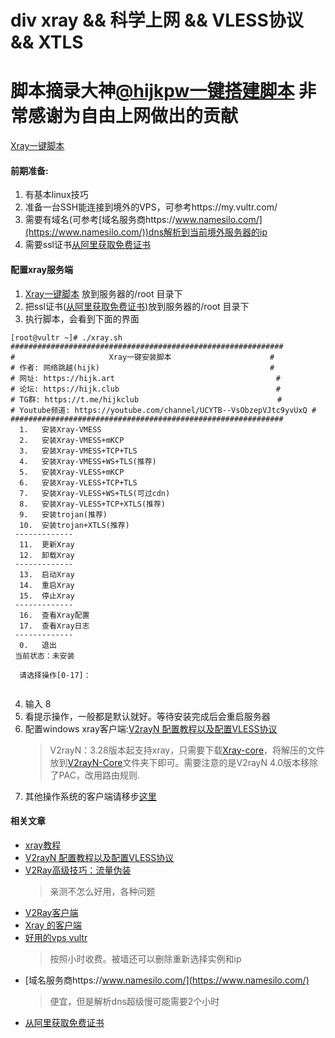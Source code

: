 # div xray && 科学上网 && VLESS协议 && XTLS

# 脚本摘录大神[@hijkpw](https://github.com/hijkpw)[一键搭建脚本](https://github.com/hijkpw/scripts/tree/master) 非常感谢为自由上网做出的贡献

[Xray一键脚本](https://github.com/wangxudong123/xray/blob/main/xray.sh)

#### 前期准备:
1. 有基本linux技巧
2. 准备一台SSH能连接到境外的VPS，可参考https://my.vultr.com/
3. 需要有域名(可参考[域名服务商https://www.namesilo.com/](https://www.namesilo.com/))dns解析到当前境外服务器的ip
4. 需要ssl证书[从阿里获取免费证书](https://itlanyan.com/get-free-ssl-certificates-from-aliyun/)


#### 配置xray服务端
1. [Xray一键脚本](https://github.com/wangxudong123/xray/blob/main/xray.sh) 放到服务器的/root 目录下
2. 把ssl证书([从阿里获取免费证书](https://itlanyan.com/get-free-ssl-certificates-from-aliyun/))放到服务器的/root 目录下
3. 执行脚本，会看到下面的界面
  ```
  [root@vultr ~]# ./xray.sh 
  #############################################################
  #                     Xray一键安装脚本                      #
  # 作者: 网络跳越(hijk)                                      #
  # 网址: https://hijk.art                                    #
  # 论坛: https://hijk.club                                   #
  # TG群: https://t.me/hijkclub                               #
  # Youtube频道: https://youtube.com/channel/UCYTB--VsObzepVJtc9yvUxQ #
  #############################################################
    1.   安装Xray-VMESS
    2.   安装Xray-VMESS+mKCP
    3.   安装Xray-VMESS+TCP+TLS
    4.   安装Xray-VMESS+WS+TLS(推荐)
    5.   安装Xray-VLESS+mKCP
    6.   安装Xray-VLESS+TCP+TLS
    7.   安装Xray-VLESS+WS+TLS(可过cdn)
    8.   安装Xray-VLESS+TCP+XTLS(推荐)
    9.   安装trojan(推荐)
    10.  安装trojan+XTLS(推荐)
   -------------
    11.  更新Xray
    12.  卸载Xray
   -------------
    13.  启动Xray
    14.  重启Xray
    15.  停止Xray
   -------------
    16.  查看Xray配置
    17.  查看Xray日志
   -------------
    0.   退出
   当前状态：未安装

    请选择操作[0-17]：  
    
   ```
 4. 输入 8
 5. 看提示操作，一般都是默认就好。等待安装完成后会重启服务器 
 6. 配置windows xray客户端:[V2rayN 配置教程以及配置VLESS协议](https://v2xtls.org/v2rayn-4-12%e9%85%8d%e7%bd%ae%e6%95%99%e7%a8%8b/)
    > V2rayN：3.28版本起支持xray，只需要下载[Xray-core](https://pan.baidu.com/s/1mjaqZ9pvKKbf4U2_fPABVA)，将解压的文件放到[V2rayN-Core](https://pan.baidu.com/s/1hLFiysvUbYBjY8vHltJlLQ)文件夹下即可。需要注意的是V2rayN 4.0版本移除了PAC，改用路由规则.
7. 其他操作系统的客户端请移步[这里](https://www.jamesdailylife.com/xray_software)  

#### 相关文章
- [xray教程](https://itlanyan.com/xray-tutorial/)
- [V2rayN 配置教程以及配置VLESS协议](https://v2xtls.org/v2rayn-4-12%e9%85%8d%e7%bd%ae%e6%95%99%e7%a8%8b/)
- [V2Ray高级技巧：流量伪装](https://itlanyan.com/v2ray-traffic-mask/#bnp_i_2)
  > 亲测不怎么好用，各种问题
- [V2Ray客户端](https://itlanyan.com/v2ray-clients-download/)
- [Xray 的客户端](https://www.jamesdailylife.com/xray_software)
- [好用的vps vultr](https://my.vultr.com/)
  > 按照小时收费。被墙还可以删除重新选择实例和ip
- [域名服务商https://www.namesilo.com/](https://www.namesilo.com/)
  > 便宜，但是解析dns超级慢可能需要2个小时
- [从阿里获取免费证书](https://itlanyan.com/get-free-ssl-certificates-from-aliyun/)
